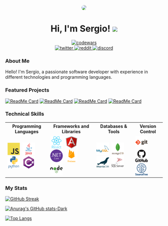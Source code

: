 <div align="center">
   <img src="https://external-content.duckduckgo.com/iu/?u=https%3A%2F%2Fraw.githubusercontent.com%2FKShukhrat%2FKShukhrat%2Fmain%2Fassets%2Fheader_gif.gif&f=1&nofb=1&ipt=819fa98a3a33ee894a4d0b3cfa7dcdea9fb1eecf7a17ab16ab473e8621fda9b5&ipo=images" width="1080" style="border-radius: 50%;"/>
   <h1>Hi, I'm Sergio! <img src="https://media.giphy.com/media/WUlplcMpOCEmTGBtBW/giphy.gif" width="30"></h1> 
      <a href="https://www.codewars.com/users/xSergioBG">
      <img src="https://www.codewars.com/users/xSergioBG/badges/small" alt="codewars"/>
   </a>
</div>
<div align="center">
   <a href="https://twitter.com/xSergioBG">
      <img src="https://img.shields.io/badge/Twitter-xSergioBG-blue?logo=Twitter&link=https%3A%2F%2Ftwitter.com%2FxSergioBG" alt="twitter"/>
   </a>
   <a href="https://www.reddit.com/user/_SergioBG_">
      <img src="https://img.shields.io/badge/Reddit-xSergioBG-orange?logo=reddit&link=https%3A%2F%2Fwww.reddit.com%2Fuser%2F_SergioBG_" alt="reddit"/>
   </a>
   <a href="https://discordapp.com/users/177831728147202048">
      <img src="https://img.shields.io/badge/Discord-xSergioBG-5865F2?logo=Discord&link=https%3A%2F%2Fdiscordapp.com%2Fusers%2F177831728147202048" alt="discord"/>
   </a>

</div>

### About Me

Hello! I'm Sergio, a passionate software developer with experience in different technologies and programming languages.

### Featured Projects
[![ReadMe Card](https://github-readme-stats.vercel.app/api/pin/?username=xSergioBG&repo=python-guide)](https://github.com/xSergioBG/python-guide)
[![ReadMe Card](https://github-readme-stats.vercel.app/api/pin/?username=xSergioBG&repo=React-Native-Stopwatch)](https://github.com/xSergioBG/React-Native-Stopwatch)
[![ReadMe Card](https://github-readme-stats.vercel.app/api/pin/?username=xSergioBG&repo=React-Native-Calculator)](https://github.com/xSergioBG/React-Native-Calculator)
[![ReadMe Card](https://github-readme-stats.vercel.app/api/pin/?username=xSergioBG&repo=REACT-PERSONAL-BOILERPLATE)](https://github.com/xSergioBG/REACT-PERSONAL-BOILERPLATE)

### Technical Skills
<table>
  <tr>
    <th>Programming Languages</th>
    <th>Frameworks and Libraries</th>
    <th>Databases & Tools</th>
    <th>Version Control</th>
  </tr>
  <tr>
    <td>
      <img src="https://github.com/devicons/devicon/blob/master/icons/javascript/javascript-original.svg" title="JavaScript" alt="JavaScript" width="40" height="40"/>&nbsp;
      <img src="https://github.com/devicons/devicon/blob/master/icons/java/java-original-wordmark.svg" title="Java" alt="Java" width="40" height="40"/>&nbsp;
      <img src="https://github.com/devicons/devicon/blob/master/icons/python/python-original-wordmark.svg" title="Python" alt="Python" width="40" height="40"/>&nbsp;
      <img src="https://github.com/devicons/devicon/blob/master/icons/csharp/csharp-original.svg"  title="CSharp" alt="CSharp" width="40" height="40"/>&nbsp;
    </td>
    <td>
      <img src="https://github.com/devicons/devicon/blob/master/icons/react/react-original-wordmark.svg" title="React" alt="React" width="40" height="40"/>&nbsp;
      <img src="https://github.com/devicons/devicon/blob/master/icons/angularjs/angularjs-original.svg" title="Angular" alt="Angular" width="40" height="40"/>&nbsp;
      <img src="https://github.com/devicons/devicon/blob/master/icons/dotnetcore/dotnetcore-original.svg" title=".NET" alt=".NET" width="40" height="40"/>&nbsp;
      <img src="https://github.com/devicons/devicon/blob/master/icons/firebase/firebase-plain-wordmark.svg" title="Firebase" alt="Firebase" width="40" height="40"/>&nbsp;
      <img src="https://github.com/devicons/devicon/blob/master/icons/nodejs/nodejs-original-wordmark.svg" title="NodeJS" alt="NodeJS" width="40" height="40"/>&nbsp;
    </td>
    <td>
      <img src="https://github.com/devicons/devicon/blob/master/icons/mysql/mysql-original-wordmark.svg" title="MySQL"  alt="MySQL" width="40" height="40"/>&nbsp;
      <img src="https://github.com/devicons/devicon/blob/master/icons/mongodb/mongodb-original-wordmark.svg" title="MongoDB" alt="MongoDB" width="40" height="40"/>&nbsp;
      <img src="https://github.com/devicons/devicon/blob/master/icons/mariadb/mariadb-original-wordmark.svg" title="MariaDB" alt="MariaDB" width="40" height="40"/>&nbsp;
      <img src="https://github.com/devicons/devicon/blob/master/icons/microsoftsqlserver/microsoftsqlserver-original-wordmark.svg" title="SQLServer" alt="SQLServer" width="40" height="40"/>&nbsp;
    </td>
    <td>
      <img src="https://github.com/devicons/devicon/blob/master/icons/git/git-original-wordmark.svg" title="Git" alt="Git" width="40" height="40"/>&nbsp;
      <img src="https://github.com/devicons/devicon/blob/master/icons/github/github-original-wordmark.svg" title="GitHub" alt="GitHub" width="40" height="40"/>&nbsp;
      <img src="https://github.com/devicons/devicon/blob/master/icons/sourcetree/sourcetree-original-wordmark.svg" title="SourceTree" alt="SourceTree" width="40" height="40"/>&nbsp;
    </td>
  </tr>
</table>

### My Stats
[![GitHub Streak](https://github-readme-streak-stats.herokuapp.com?user=xSergioBG&theme=dark)](https://git.io/streak-stats)

[![Anurag's GitHub stats-Dark](https://github-readme-stats.vercel.app/api?username=xSergioBG&show_icons=true&theme=dark)](https://github.com/xSergioBG/github-readme-stats#gh-dark-mode-only)

[![Top Langs](https://github-readme-stats.vercel.app/api/top-langs/?username=xSergioBG&layout=compact&theme=dark)](https://github.com/anuraghazra/github-readme-stats)


